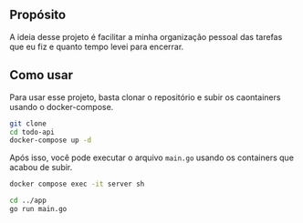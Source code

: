 ## Propósito
A ideia desse projeto é facilitar a minha organização pessoal das tarefas que eu fiz e quanto tempo levei para encerrar.

## Como usar
Para usar esse projeto, basta clonar o repositório e subir os caontainers usando o docker-compose.

```bash
git clone
cd todo-api
docker-compose up -d
```

Após isso, você pode executar o arquivo `main.go` usando os containers que acabou de subir.

```bash
docker compose exec -it server sh

cd ../app
go run main.go
```
